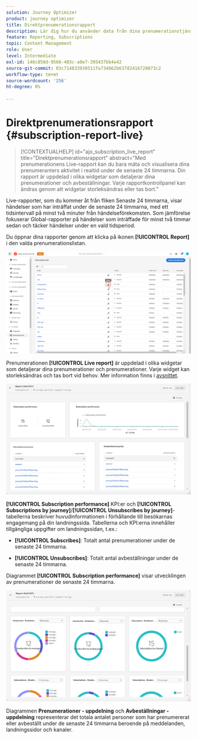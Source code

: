 ```yaml
---
solution: Journey Optimizer
product: journey optimizer
title: Direktprenumerationsrapport
description: Lär dig hur du använder data från dina prenumerationstjänster med prenumerationsrapporten
feature: Reporting, Subscriptions
topic: Content Management
role: User
level: Intermediate
exl-id: 140c858d-9566-403c-a0e7-395437bb4e42
source-git-commit: 03c714833930511fa734662b637d2416728073c2
workflow-type: tm+mt
source-wordcount: '256'
ht-degree: 0%

---
```


# Direktprenumerationsrapport {#subscription-report-live}

>[!CONTEXTUALHELP]
>id="ajo_subscription_live_report"
>title="Direktprenumerationsrapport"
>abstract="Med prenumerationens Live-rapport kan du bara mäta och visualisera dina prenumeranters aktivitet i realtid under de senaste 24 timmarna. Din rapport är uppdelad i olika widgetar som detaljerar dina prenumerationer och avbeställningar. Varje rapportkontrollpanel kan ändras genom att widgetar storleksändras eller tas bort."

Live-rapporter, som du kommer åt från fliken Senaste 24 timmarna, visar händelser som har inträffat under de senaste 24 timmarna, med ett tidsintervall på minst två minuter från händelseförekomsten. Som jämförelse fokuserar Global-rapporter på händelser som inträffade för minst två timmar sedan och täcker händelser under en vald tidsperiod.

Du öppnar dina rapporter genom att klicka på ikonen **[!UICONTROL Report]** i den valda prenumerationslistan.

![](assets/subscription_report_7.png)

Prenumerationen **[!UICONTROL Live report]** är uppdelad i olika widgetar som detaljerar dina prenumerationer och prenumerationer. Varje widget kan storleksändras och tas bort vid behov. Mer information finns i [avsnittet](live-report.md).

![](assets/subscription_report_3.png)

**[!UICONTROL Subscription performance]** KPI:er och **[!UICONTROL Subscriptions by journey]**/**[!UICONTROL Unsubscribes by journey]**-tabellerna beskriver huvudinformationen i förhållande till besökarnas engagemang på din landningssida. Tabellerna och KPI:erna innehåller tillgängliga uppgifter om landningssidan, t.ex.:

* **[!UICONTROL Subscribes]**: Totalt antal prenumerationer under de senaste 24 timmarna.

* **[!UICONTROL Unsubscribes]**: Totalt antal avbeställningar under de senaste 24 timmarna.

Diagrammet **[!UICONTROL Subscription performance]** visar utvecklingen av prenumerationer de senaste 24 timmarna.

![](assets/subscription_report_4.png)

Diagrammen **Prenumerationer - uppdelning** och **Avbeställningar - uppdelning** representerar det totala antalet personer som har prenumererat eller avbeställt under de senaste 24 timmarna beroende på meddelanden, landningssidor och kanaler.
